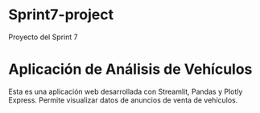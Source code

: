 # Sprint7-project
Proyecto del Sprint 7
# Aplicación de Análisis de Vehículos 
Esta es una aplicación web desarrollada con Streamlit, Pandas y Plotly Express. Permite visualizar datos de anuncios de venta de vehículos.  